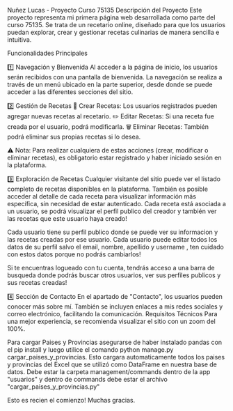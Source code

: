 Nuñez Lucas - Proyecto Curso 75135
Descripción del Proyecto
Este proyecto representa mi primera página web desarrollada como parte del curso 75135. Se trata de un recetario online, diseñado para que los usuarios puedan explorar, crear y gestionar recetas culinarias de manera sencilla e intuitiva.

Funcionalidades Principales

1️⃣ Navegación y Bienvenida
Al acceder a la página de inicio, los usuarios serán recibidos con una pantalla de bienvenida.
La navegación se realiza a través de un menú ubicado en la parte superior, desde donde se puede acceder a las diferentes secciones del sitio.

2️⃣ Gestión de Recetas
📌 Crear Recetas: Los usuarios registrados pueden agregar nuevas recetas al recetario.
✏️ Editar Recetas: Si una receta fue creada por el usuario, podrá modificarla.
🗑️ Eliminar Recetas: También podrá eliminar sus propias recetas si lo desea.

⚠️ Nota: Para realizar cualquiera de estas acciones (crear, modificar o eliminar recetas), es obligatorio estar registrado y haber iniciado sesión en la plataforma.

3️⃣ Exploración de Recetas
Cualquier visitante del sitio puede ver el listado completo de recetas disponibles en la plataforma.
También es posible acceder al detalle de cada receta para visualizar información más específica, sin necesidad de estar autenticado.
Cada receta está asociada a un usuario, se podrá visualizar el perfil publico del creador y también ver las recetas que este usuario haya creado!

Cada usuario tiene su perfil publico donde se puede ver su informacion y las recetas creadas por ese usuario.
Cada usuario puede editar todos los datos de su perfil salvo el email, nombre, apellido y username , ten cuidado con estos datos porque no podrás cambiarlos!

Si te encuentras logueado con tu cuenta, tendrás acceso a una barra de busqueda donde podrás buscar otros usuarios, ver sus perfiles publicos y sus recetas creadas!

4️⃣ Sección de Contacto
En el apartado de "Contacto", los usuarios pueden conocer más sobre mí.
También se incluyen enlaces a mis redes sociales y correo electrónico, facilitando la comunicación.
Requisitos Técnicos
Para una mejor experiencia, se recomienda visualizar el sitio con un zoom del 100%.

Para cargar Paises y Provincias asegurarse de haber instalado pandas con el pip install y luego utilice el comando python manage.py cargar_paises_y_provincias. Esto cargara automaticamente todos los paises y provincias del Excel que se utilizó como DataFrame en nuestra base de datos. Debe estar la carpeta management/commands dentro de la app "usuarios" y dentro de commands debe estar el archivo "cargar_paises_y_provincias.py"

Esto es recien el comienzo! Muchas gracias.



